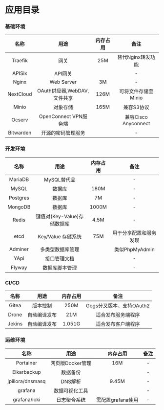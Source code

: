 # 应用目录

















### 基础环境

| 名称 | 用途 | 内存占用 | 备注 |
| :---: | :---: | :---: | :---: |
| Traefik | 网关 | 25M | 替代Nginx转发功能 |
| APISix | API网关 |  | - |
| Nginx | Web Server | 3M | - |
| NextCloud | OAuth供应器,WebDAV,文件共享 | 126M | 可将文件存储至Minio |
| Minio | 对象存储 | 165M | 兼容S3协议 |
| Ocserv | OpenConnect VPN服务端 |  | 兼容Cisco Anyconnect |
| Bitwarden | 开源的密码管理服务 |  | - |

### 开发环境

| 名称 | 用途 | 内存占用 | 备注 |
| :---: | :---: | :---: | :---: |
| MariaDB | MySQL替代品 |  | - |
| MySQL | 数据库 | 180M | - |
| Postgres | 数据库 | 7M | - |
| MongoDB | 数据库 | 1000M | - |
| Redis | 键值对\(Key-Value\)存储数据库 | 4.5M | - |
| etcd | Key/Value 存储系统 | 75M | 用于分享配置和服务发现 |
| Adminer | 多类型数据库管理 |  | 类似PhpMyAdmin |
| YApi | 接口管理文档 |  | - |
| Flyway | 数据库脚本管理 |  | - |

### CI/CD

| 名称 | 用途 | 内存占用 | 备注 |
| :---: | :---: | :---: | :---: |
| Gitea | 版本控制 | 250M | Gogs分叉版本，支持OAuth2 |
| Drone | 自动编译发布 | 21M | 适合发布服务端程序 |
| Jekins | 自动编译发布 | 1.051G | 适合发布客户端程序 |

### 运维环境

| 名称 | 用途 | 内存占用 | 备注 |
| :---: | :---: | :---: | :---: |
| Portainer | 网页版Docker管理 | 16M | - |
| Elkarbackup | 数据备份 |  | - |
| jpillora/dnsmasq | DNS解析 | 9.45M | - |
| grafana | 数据可视化工具 |  | - |
| grafana/loki | 日志聚合系统 | 需配置grafana使用 | - |

